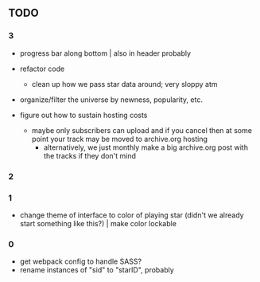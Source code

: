 ## TODO
### 3
- progress bar along bottom
	| also in header probably

- refactor code
	- clean up how we pass star data around; very sloppy atm

- organize/filter the universe by newness, popularity, etc.
- figure out how to sustain hosting costs
	- maybe only subscribers can upload and if you cancel then at some point your track may be moved to archive.org hosting
		- alternatively, we just monthly make a big archive.org post with the tracks if they don't mind

### 2

### 1
- change theme of interface to color of playing star (didn't we already start something like this?)
	| make color lockable

### 0
- get webpack config to handle SASS?
- rename instances of "sid" to "starID", probably